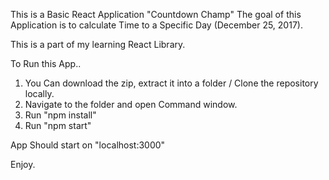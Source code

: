 This is a Basic React Application "Countdown Champ"
The goal of this Application is to calculate Time to a Specific Day (December 25, 2017).

This is a part of my learning React Library. 

To Run this App..

1. You Can download the zip, extract it into a folder / Clone the repository locally.
2. Navigate to the folder and open Command window.
3. Run "npm install"
4. Run "npm start"

App Should start on "localhost:3000"

Enjoy.
